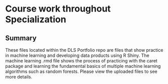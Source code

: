 # Course work throughout Specialization

## Summary

These files located within the DLS Portfolio repo are files that show practice in machine learning and developing data products using R Shiny. The machine learning .rmd file shows the process of practicing with the caret package and learning the fundamental basics of multiple machine learning algorithms such as random forests. Please view the uploaded files to see more details. 
